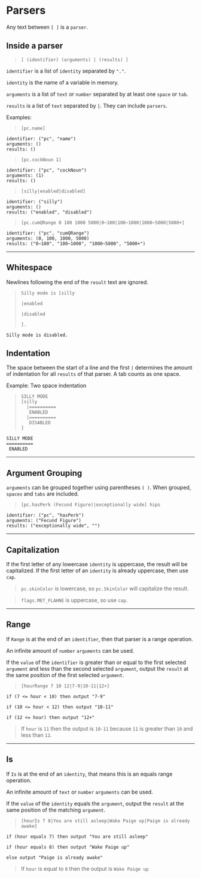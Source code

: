 # Parsers
Any text between `[ ]` is a `parser`.

## Inside a parser
> `[ (identifier) (arguments) | (results) ]`

`identifier` is a list of `identity` separated by `"."`.

`identity` is the name of a variable in memory.

`arguments` is a list of `text` or `number` separated by at least one `space` or `tab`.

`results` is a list of `text` separated by `|`. They can include `parsers`.

Examples:
> `[pc.name]`
```
identifier: ("pc", "name")
arguments: ()
results: ()
```
> `[pc.cockNoun 1]`
```
identifier: ("pc", "cockNoun")
arguments: (1)
results: ()
```
> `[silly|enabled|disabled]`
```
identifier: ("silly")
arguments: ()
results: ("enabled", "disabled")
```
> `[pc.cumQRange 0 100 1000 5000|0~100|100~1000|1000~5000|5000+]`
```
identifier: ("pc", "cumQRange")
arguments: (0, 100, 1000, 5000)
results: ("0~100", "100~1000", "1000~5000", "5000+")
```

---
## Whitespace
Newlines following the end of the `result` text are ignored.
> `Silly mode is [silly`
>
> `|enabled`
>
> `|disabled`
>
> `].` 
```
Silly mode is disabled.
```
## Indentation
The space between the start of a line and the first `|` determines the amount of indentation for all `results` of that parser. A tab counts as one space.

Example: Two space indentation
> ```
> SILLY MODE
> [silly
>   |==========
>    ENABLED
>   |==========
>    DISABLED
> ]
```
SILLY MODE
==========
 ENABLED
```

---
## Argument Grouping
`arguments` can be grouped together using parentheses `( )`. When grouped, `spaces` and `tabs` are included.

> `[pc.hasPerk (Fecund Figure)|exceptionally wide] hips`
```
identifier: ("pc", "hasPerk")
arguments: ("Fecund Figure")
results: ("exceptionally wide", "")
```
---

## Capitalization
If the first letter of any lowercase `identity` is uppercase, the result will be capitalized. If the first letter of an `identity` is already uppercase, then use `cap`.

> `pc.skinColor` is lowercase, so `pc.SkinColor` will capitalize the result.

> `flags.MET_FLAHNE` is uppercase, so use `cap`.

---
## Range
If `Range` is at the end of an `identifier`, then that parser is a range operation.

An infinite amount of `number` `arguments` can be used.

If the `value` of the `identifier` is greater than or equal to the first selected `argument` and less than the second selected `argument`, output the `result` at the same position of the first selected `argument`.


> `[hourRange 7 10 12|7-9|10-11|12+]`

```
if (7 <= hour < 10) then output "7-9"

if (10 <= hour < 12) then output "10-11"

if (12 <= hour) then output "12+"
```
> If `hour` is `11` then the output is `10-11` because `11` is greater than `10` and less than `12`.

---
## Is
If `Is` is at the end of an `identity`, that means this is an equals range operation.

An infinite amount of `text` or `number` `arguments` can be used.

If the `value` of the `identity` equals the `argument`, output the `result` at the same position of the matching `argument`.

> `[hourIs 7 8|You are still asleep|Wake Paige up|Paige is already awake]`
```
if (hour equals 7) then output "You are still asleep"

if (hour equals 8) then output "Wake Paige up"

else output "Paige is already awake"
```
> If `hour` is equal to `8` then the output is `Wake Paige up`
